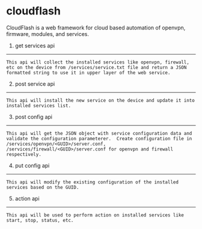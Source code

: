cloudflash
==========

CloudFlash is a web framework for cloud based automation of openvpn, firmware, modules, and services.

1. get services api
-------------------
	This api will collect the installed services like openvpn, firewall, etc on the device from /services/service.txt file and return a JSON formatted string to use it in upper layer of the web service.

2. post service api
-------------------
	This api will install the new service on the device and update it into installed services list.

3. post config api
------------------
	This api will get the JSON object with service configuration data and validate the configuration parameterer.  Create configuration file in /services/openvpn/<GUID>/server.conf, /services/firewall/<GUID>/server.conf for openvpn and firewall respectively.

4. put config api
-----------------
	This api will modify the existing configuration of the installed services based on the GUID.

5. action api
-------------
	This api will be used to perform action on installed services like start, stop, status, etc.
